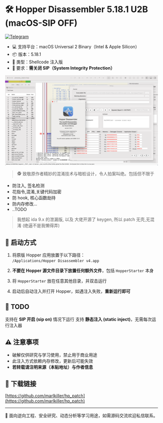 # 🛠 Hopper Disassembler 5.18.1 U2B (macOS-SIP OFF)

[![Telegram](https://img.shields.io/badge/Join%20our%20Telegram-blue?logo=telegram)](https://t.me/dylib_dobby_hook_chat)

- 💻 支持平台：macOS Universal 2 Binary（Intel & Apple Silicon）
- 📦 版本：5.18.1
- 🧬 类型：Shellcode 注入版
- 🔐 要求：**需关闭 SIP（System Integrity Protection）**

![Hopper 注入成功界面](./HopperStarter/hp.png)

> 🕵️ 致敬原作者精妙的混淆技术与暗桩设计，令人拍案叫绝。包括但不限于  

- 防注入, 签名检测
- 花指令,混淆,关键代码加密
- 防 hook, 核心函数劫持
- 防内存修改...
- ..TODO

> 我想起 ida 9.x 的泄漏版, 以及 大佬开源了 keygen, 所以 patch 无壳,无混淆 (绝逼不是我懒得弄)  

## 🚀 启动方式

1. 将原版 Hopper 应用放置于以下路径：  
   `/Applications/Hopper Disassembler v4.app`

2. **不要在 Hopper 源文件目录下放置任何额外文件**，包括 `HopperStarter` 本身

3. 将 `HopperStarter` 放在任意其他目录，并双击运行

4. 启动后自动注入并打开 Hopper，如遇注入失败，**重新运行即可**

## 🧪 TODO

支持在 **SIP 开启 (sip on)** 情况下运行
支持 **静态注入 (static inject)**，无需每次运行注入器

## ⚠️ 注意事项

- 破解仅供研究与学习使用，禁止用于商业用途
- 此注入方式依赖内存修改，更新后可能失效
- **若转载请注明来源（本贴地址）与作者信息**  

## 🔗 下载链接

[https://github.com/marlkiller/hp_patch](https://github.com/marlkiller/hp_patch)

---

🧠 面向逆向工程、安全研究、动态分析等学习用途，如需源码交流欢迎私信联系。
